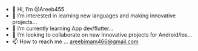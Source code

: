 - 👋 Hi, I’m @Areeb455
- 👀 I’m interested in learning new languages and making innovative projects...
- 🌱 I’m currently learning App dev/flutter...
- 💞️ I’m looking to collaborate on new Innovative projects for Android/ios...
- 📫 How to reach me ... areebimam466@gmail.com

<!---
Areeb455/Areeb455 is a ✨ special ✨ repository because its `README.md` (this file) appears on your GitHub profile.
You can click the Preview link to take a look at your changes.
--->
